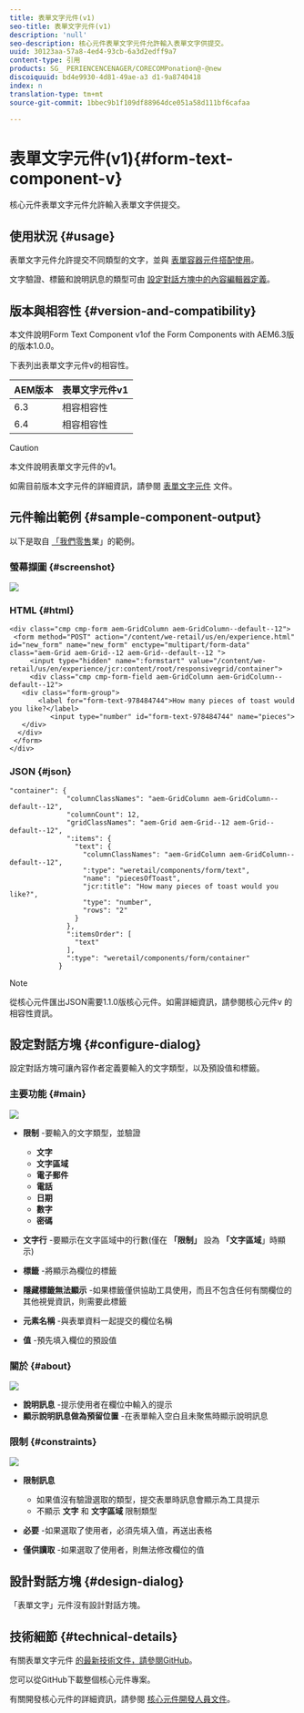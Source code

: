 ```yaml
---
title: 表單文字元件(v1)
seo-title: 表單文字元件(v1)
description: 'null'
seo-description: 核心元件表單文字元件允許輸入表單文字供提交。
uuid: 30123aa-57a8-4ed4-93cb-6a3d2edff9a7
content-type: 引用
products: SG_ PERIENCENCENAGER/CORECOMPonation@-@new
discoiquuid: bd4e9930-4d81-49ae-a3 d1-9a8740418
index: n
translation-type: tm+mt
source-git-commit: 1bbec9b1f109df88964dce051a58d111bf6cafaa

---
```



# 表單文字元件(v1){#form-text-component-v}

核心元件表單文字元件允許輸入表單文字供提交。

## 使用狀況 {#usage}

表單文字元件允許提交不同類型的文字，並與 [表單容器元件搭配使用](form-container.md)。

文字驗證、標籤和說明訊息的類型可由 [設定對話方塊中的內容編輯器定義](form-text-v1.md#main-pars_title)。

## 版本與相容性 {#version-and-compatibility}

本文件說明Form Text Component v1of the Form Components with AEM6.3版的版本1.0.0。

下表列出表單文字元件v的相容性。

| AEM版本 | 表單文字元件v1 |
|--- |--- |
| 6.3 | 相容相容性 |
| 6.4 | 相容相容性 |

>[!CAUTION]
>
>本文件說明表單文字元件的v1。
>
>如需目前版本文字元件的詳細資訊，請參閱 [表單文字元件](form-text.md) 文件。

## 元件輸出範例 {#sample-component-output}

以下是取自 [「我們零售](https://helpx.adobe.com/experience-manager/6-4/sites/developing/using/we-retail.html)業」的範例。

### 螢幕擷圖 {#screenshot}

![](assets/chlimage_1-22.png)

### HTML {#html}

```
<div class="cmp cmp-form aem-GridColumn aem-GridColumn--default--12">
 <form method="POST" action="/content/we-retail/us/en/experience.html" id="new_form" name="new_form" enctype="multipart/form-data" class="aem-Grid aem-Grid--12 aem-Grid--default--12 ">
     <input type="hidden" name=":formstart" value="/content/we-retail/us/en/experience/jcr:content/root/responsivegrid/container">
     <div class="cmp cmp-form-field aem-GridColumn aem-GridColumn--default--12">
   <div class="form-group">
       <label for="form-text-978484744">How many pieces of toast would you like?</label>
          <input type="number" id="form-text-978484744" name="pieces">
   </div>
  </div>
 </form>
</div>
```

### JSON {#json}

```
"container": {
              "columnClassNames": "aem-GridColumn aem-GridColumn--default--12",
              "columnCount": 12,
              "gridClassNames": "aem-Grid aem-Grid--12 aem-Grid--default--12",
              ":items": {
                "text": {
                  "columnClassNames": "aem-GridColumn aem-GridColumn--default--12",
                  ":type": "weretail/components/form/text",
                  "name": "piecesOfToast",
                  "jcr:title": "How many pieces of toast would you like?",
                  "type": "number",
                  "rows": "2"
                }
              },
              ":itemsOrder": [
                "text"
              ],
              ":type": "weretail/components/form/container"
            }
```

>[!NOTE]
>
>從核心元件匯出JSON需要1.1.0版核心元件。如需詳細資訊，請參閱核心元件v [](versions.md#main-pars_title_236368006) 的相容性資訊。

## 設定對話方塊 {#configure-dialog}

設定對話方塊可讓內容作者定義要輸入的文字類型，以及預設值和標籤。

### 主要功能 {#main}

![](assets/chlimage_1-23.png)

* **限制** -要輸入的文字類型，並驗證

   * **文字**
   * **文字區域**
   * **電子郵件**
   * **電話**
   * **日期**
   * **數字**
   * **密碼**

* **文字行** -要顯示在文字區域中的行數(僅在 **「限制」** 設為 **「文字區域**」時顯示)

* **標籤** -將顯示為欄位的標籤
* **隱藏標籤無法顯示** -如果標籤僅供協助工具使用，而且不包含任何有關欄位的其他視覺資訊，則需要此標籤
* **元素名稱** -與表單資料一起提交的欄位名稱
* **值** -預先填入欄位的預設值

### 關於 {#about}

![](assets/chlimage_1-24.png)

* **說明訊息** -提示使用者在欄位中輸入的提示
* **顯示說明訊息做為預留位置** -在表單輸入空白且未聚焦時顯示說明訊息

### 限制 {#constraints}

![](assets/chlimage_1-25.png)

* **限制訊息**

   * 如果值沒有驗證選取的類型，提交表單時訊息會顯示為工具提示
   * 不顯示 **文字** 和 **文字區域** 限制類型

* **必要** -如果選取了使用者，必須先填入值，再送出表格
* **僅供讀取** -如果選取了使用者，則無法修改欄位的值

## 設計對話方塊 {#design-dialog}

「表單文字」元件沒有設計對話方塊。

## 技術細節 {#technical-details}

有關表單文字元件 [的最新技術文件，請參閱GitHub](https://github.com/adobe/aem-core-wcm-components/tree/master/content/src/content/jcr_root/apps/core/wcm/components/form/text/v1/text)。

您可以從GitHub下載整個核心元件專案。

有關開發核心元件的詳細資訊，請參閱 [核心元件開發人員文件](developing.md)。
